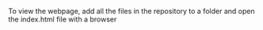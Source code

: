 To view the webpage, add all the files in the repository to a folder and open the index.html file with a browser 
